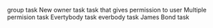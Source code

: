 group task
New owner task
task that gives permission to user
Multiple permision task
Evertybody task
everbody task
James Bond task
